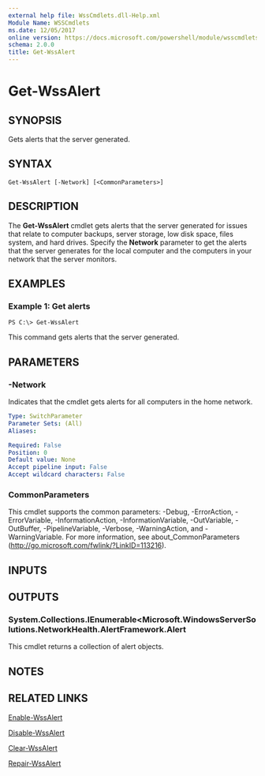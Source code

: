 ```yaml
---
external help file: WssCmdlets.dll-Help.xml
Module Name: WSSCmdlets
ms.date: 12/05/2017
online version: https://docs.microsoft.com/powershell/module/wsscmdlets/get-wssalert?view=windowsserver2012r2-ps&wt.mc_id=ps-gethelp
schema: 2.0.0
title: Get-WssAlert
---
```


# Get-WssAlert

## SYNOPSIS
Gets alerts that the server generated.

## SYNTAX

```
Get-WssAlert [-Network] [<CommonParameters>]
```

## DESCRIPTION
The **Get-WssAlert** cmdlet gets alerts that the server generated for issues that relate to computer backups, server storage, low disk space, files system, and hard drives.
Specify the **Network** parameter to get the alerts that the server generates for the local computer and the computers in your network that the server monitors.

## EXAMPLES

### Example 1: Get alerts
```
PS C:\> Get-WssAlert
```

This command gets alerts that the server generated.

## PARAMETERS

### -Network
Indicates that the cmdlet gets alerts for all computers in the home network.

```yaml
Type: SwitchParameter
Parameter Sets: (All)
Aliases: 

Required: False
Position: 0
Default value: None
Accept pipeline input: False
Accept wildcard characters: False
```

### CommonParameters
This cmdlet supports the common parameters: -Debug, -ErrorAction, -ErrorVariable, -InformationAction, -InformationVariable, -OutVariable, -OutBuffer, -PipelineVariable, -Verbose, -WarningAction, and -WarningVariable. For more information, see about_CommonParameters (http://go.microsoft.com/fwlink/?LinkID=113216).

## INPUTS

## OUTPUTS

### System.Collections.IEnumerable<Microsoft.WindowsServerSolutions.NetworkHealth.AlertFramework.Alert
This cmdlet returns a collection of alert objects.

## NOTES

## RELATED LINKS

[Enable-WssAlert](./Enable-WssAlert.md)

[Disable-WssAlert](./Disable-WssAlert.md)

[Clear-WssAlert](./Clear-WssAlert.md)

[Repair-WssAlert](./Repair-WssAlert.md)

